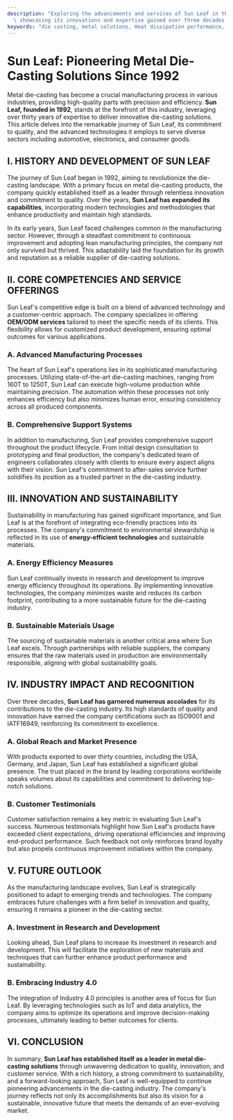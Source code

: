 ```yaml
---
description: "Exploring the advancements and services of Sun Leaf in the metal die-casting industry,\
  \ showcasing its innovations and expertise gained over three decades."
keywords: "die casting, metal solutions, Heat dissipation performance, Die casting process"
---
```

# Sun Leaf: Pioneering Metal Die-Casting Solutions Since 1992

Metal die-casting has become a crucial manufacturing process in various industries, providing high-quality parts with precision and efficiency. **Sun Leaf, founded in 1992**, stands at the forefront of this industry, leveraging over thirty years of expertise to deliver innovative die-casting solutions. This article delves into the remarkable journey of Sun Leaf, its commitment to quality, and the advanced technologies it employs to serve diverse sectors including automotive, electronics, and consumer goods.

## I. HISTORY AND DEVELOPMENT OF SUN LEAF

The journey of Sun Leaf began in 1992, aiming to revolutionize the die-casting landscape. With a primary focus on metal die-casting products, the company quickly established itself as a leader through relentless innovation and commitment to quality. Over the years, **Sun Leaf has expanded its capabilities**, incorporating modern technologies and methodologies that enhance productivity and maintain high standards.

In its early years, Sun Leaf faced challenges common in the manufacturing sector. However, through a steadfast commitment to continuous improvement and adopting lean manufacturing principles, the company not only survived but thrived. This adaptability laid the foundation for its growth and reputation as a reliable supplier of die-casting solutions.

## II. CORE COMPETENCIES AND SERVICE OFFERINGS

Sun Leaf's competitive edge is built on a blend of advanced technology and a customer-centric approach. The company specializes in offering **OEM/ODM services** tailored to meet the specific needs of its clients. This flexibility allows for customized product development, ensuring optimal outcomes for various applications.

### A. Advanced Manufacturing Processes

The heart of Sun Leaf's operations lies in its sophisticated manufacturing processes. Utilizing state-of-the-art die-casting machines, ranging from 160T to 1250T, Sun Leaf can execute high-volume production while maintaining precision. The automation within these processes not only enhances efficiency but also minimizes human error, ensuring consistency across all produced components.

### B. Comprehensive Support Systems

In addition to manufacturing, Sun Leaf provides comprehensive support throughout the product lifecycle. From initial design consultation to prototyping and final production, the company's dedicated team of engineers collaborates closely with clients to ensure every aspect aligns with their vision. Sun Leaf's commitment to after-sales service further solidifies its position as a trusted partner in the die-casting industry.

## III. INNOVATION AND SUSTAINABILITY

Sustainability in manufacturing has gained significant importance, and Sun Leaf is at the forefront of integrating eco-friendly practices into its processes. The company's commitment to environmental stewardship is reflected in its use of **energy-efficient technologies** and sustainable materials.

### A. Energy Efficiency Measures

Sun Leaf continually invests in research and development to improve energy efficiency throughout its operations. By implementing innovative technologies, the company minimizes waste and reduces its carbon footprint, contributing to a more sustainable future for the die-casting industry.

### B. Sustainable Materials Usage

The sourcing of sustainable materials is another critical area where Sun Leaf excels. Through partnerships with reliable suppliers, the company ensures that the raw materials used in production are environmentally responsible, aligning with global sustainability goals.

## IV. INDUSTRY IMPACT AND RECOGNITION

Over three decades, **Sun Leaf has garnered numerous accolades** for its contributions to the die-casting industry. Its high standards of quality and innovation have earned the company certifications such as ISO9001 and IATF16949, reinforcing its commitment to excellence. 

### A. Global Reach and Market Presence

With products exported to over thirty countries, including the USA, Germany, and Japan, Sun Leaf has established a significant global presence. The trust placed in the brand by leading corporations worldwide speaks volumes about its capabilities and commitment to delivering top-notch solutions.

### B. Customer Testimonials

Customer satisfaction remains a key metric in evaluating Sun Leaf's success. Numerous testimonials highlight how Sun Leaf's products have exceeded client expectations, driving operational efficiencies and improving end-product performance. Such feedback not only reinforces brand loyalty but also propels continuous improvement initiatives within the company.

## V. FUTURE OUTLOOK

As the manufacturing landscape evolves, Sun Leaf is strategically positioned to adapt to emerging trends and technologies. The company embraces future challenges with a firm belief in innovation and quality, ensuring it remains a pioneer in the die-casting sector.

### A. Investment in Research and Development

Looking ahead, Sun Leaf plans to increase its investment in research and development. This will facilitate the exploration of new materials and techniques that can further enhance product performance and sustainability.

### B. Embracing Industry 4.0

The integration of Industry 4.0 principles is another area of focus for Sun Leaf. By leveraging technologies such as IoT and data analytics, the company aims to optimize its operations and improve decision-making processes, ultimately leading to better outcomes for clients.

## VI. CONCLUSION

In summary, **Sun Leaf has established itself as a leader in metal die-casting solutions** through unwavering dedication to quality, innovation, and customer service. With a rich history, a strong commitment to sustainability, and a forward-looking approach, Sun Leaf is well-equipped to continue pioneering advancements in the die-casting industry. The company's journey reflects not only its accomplishments but also its vision for a sustainable, innovative future that meets the demands of an ever-evolving market.
